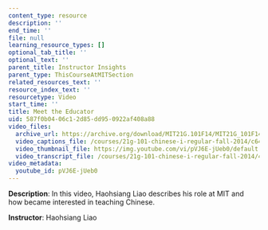 ```yaml
---
content_type: resource
description: ''
end_time: ''
file: null
learning_resource_types: []
optional_tab_title: ''
optional_text: ''
parent_title: Instructor Insights
parent_type: ThisCourseAtMITSection
related_resources_text: ''
resource_index_text: ''
resourcetype: Video
start_time: ''
title: Meet the Educator
uid: 587f0b04-06c1-2d85-dd95-0922af408a88
video_files:
  archive_url: https://archive.org/download/MIT21G.101F14/MIT21G_101F14_Meet_The_Educator_English_300k.mp4
  video_captions_file: /courses/21g-101-chinese-i-regular-fall-2014/c647eb629047588a83c59d4b07b7fda8_pVJ6E-jUeb0.vtt
  video_thumbnail_file: https://img.youtube.com/vi/pVJ6E-jUeb0/default.jpg
  video_transcript_file: /courses/21g-101-chinese-i-regular-fall-2014/4cc4941f4592bd06bca163ab464dfd82_pVJ6E-jUeb0.pdf
video_metadata:
  youtube_id: pVJ6E-jUeb0
---
```


**Description**: In this video, Haohsiang Liao describes his role at MIT and how became interested in teaching Chinese.

**Instructor**: Haohsiang Liao
